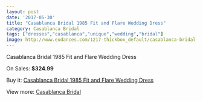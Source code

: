 ```yaml
---
layout: post
date: '2017-05-30'
title: "Casablanca Bridal 1985 Fit and Flare Wedding Dress"
category: Casablanca Bridal
tags: ["dresses","casablanca","unique","wedding","bridal"]
image: http://www.eudances.com/1217-thickbox_default/casablanca-bridal-1985-fit-and-flare-wedding-dress.jpg
---
```

Casablanca Bridal 1985 Fit and Flare Wedding Dress

On Sales: **$324.99**
<a href="https://www.eudances.com/en/casablanca-bridal/432-casablanca-bridal-1985-fit-and-flare-wedding-dress.html"><amp-img layout="responsive" width="600" height="600" src="//www.eudances.com/1217-thickbox_default/casablanca-bridal-1985-fit-and-flare-wedding-dress.jpg" alt="Casablanca Bridal 1985 Fit and Flare Wedding Dress 0" /></a>
<a href="https://www.eudances.com/en/casablanca-bridal/432-casablanca-bridal-1985-fit-and-flare-wedding-dress.html"><amp-img layout="responsive" width="600" height="600" src="//www.eudances.com/1219-thickbox_default/casablanca-bridal-1985-fit-and-flare-wedding-dress.jpg" alt="Casablanca Bridal 1985 Fit and Flare Wedding Dress 1" /></a>
<a href="https://www.eudances.com/en/casablanca-bridal/432-casablanca-bridal-1985-fit-and-flare-wedding-dress.html"><amp-img layout="responsive" width="600" height="600" src="//www.eudances.com/1218-thickbox_default/casablanca-bridal-1985-fit-and-flare-wedding-dress.jpg" alt="Casablanca Bridal 1985 Fit and Flare Wedding Dress 2" /></a>

Buy it: [Casablanca Bridal 1985 Fit and Flare Wedding Dress](https://www.eudances.com/en/casablanca-bridal/432-casablanca-bridal-1985-fit-and-flare-wedding-dress.html "Casablanca Bridal 1985 Fit and Flare Wedding Dress")

View more: [Casablanca Bridal](https://www.eudances.com/en/4-casablanca-bridal "Casablanca Bridal")